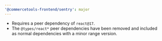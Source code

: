 ```yaml
---
'@commercetools-frontend/sentry': major
---
```


- Requires a peer dependency of `react@17`.
- The `@types/react*` peer dependencies have been removed and included as normal dependencies with a minor range version.
